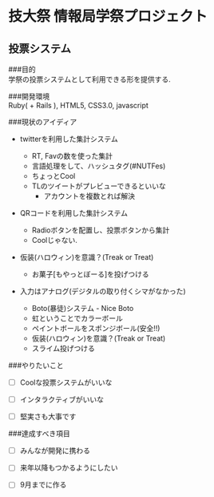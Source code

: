 技大祭 情報局学祭プロジェクト
======
  
投票システム  
--------------------------------------------------  

###目的  
学祭の投票システムとして利用できる形を提供する.  
  
###開発環境  
Ruby( + Rails ), HTML5, CSS3.0, javascript

###現状のアイディア  

* twitterを利用した集計システム  
    - RT, Favの数を使った集計  
    - 言語処理をして、ハッシュタグ(#NUTFes)
    - ちょっとCool
    - TLのツイートがプレビューできるといいな
        - アカウントを複数とれば解決


* QRコードを利用した集計システム  
    - Radioボタンを配置し、投票ボタンから集計    
    - Coolじゃない. 


* 仮装(ハロウィン)を意識？(Treak or Treat)
    - お菓子[もやっとぼーる]を投げつける


* 入力はアナログ(デジタルの取り付くシマがなかった)
    * Boto(暴徒)システム - Nice Boto
    * 虹ということでカラーボール
    * ペイントボールをスポンジボール(安全!!)
    * 仮装(ハロウィン)を意識？(Treak or Treat)  
    * スライム投げつける


###やりたいこと  
- [ ] Coolな投票システムがいいな  
- [ ] インタラクティブがいいな  
- [ ] 堅実さも大事です

  
###達成すべき項目  
- [ ] みんなが開発に携わる  
- [ ] 来年以降もつかるようにしたい
- [ ] 9月までに作る


